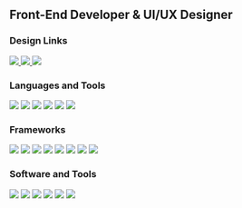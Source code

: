 <h2 align="left"> Front-End Developer & UI/UX Designer </h2>


<h3 align="left"> Design Links </h3>
<p align="left">
  <a href="https://github.com/dbaclao">
    <img src="https://img.shields.io/badge/github-%6CD064.svg?style=for-the-badge&logo=github&logoColor=white&strokeWidth=1"/>
  </a>
  <a href="https://www.behance.net/yelouuuu">
    <img style="cursor-pointer: default" src="https://img.shields.io/badge/Behance-%6CD064.svg?style=for-the-badge&logo=behance&logoColor=white"/>
  </a>
  <a href="https://dribbble.com/yelouuuu">
    <img src="https://img.shields.io/badge/Dribbble-%6CD064.svg?style=for-the-badge&logo=dribbble&logoColor=white"/>
  </a>
</p>


<h3 align="left"> Languages and Tools	 </h3>
<p align="left">
    <img src="https://img.shields.io/badge/HTML5-%6CD064.svg?style=for-the-badge&logo=html5&logoColor=white"/>
    <img src="https://img.shields.io/badge/CSS3-%6CD064.svg?style=for-the-badge&logo=css3&logoColor=white"/>
    <img src="https://img.shields.io/badge/Javascript-%6CD064.svg?style=for-the-badge&logo=javascript&logoColor=white"/>
    <img src="https://img.shields.io/badge/TypeScript-%6CD064.svg?style=for-the-badge&logo=TypeScript&logoColor=white"/>
    <img src="https://img.shields.io/badge/NodeJS-%6CD064.svg?style=for-the-badge&logo=node.js&logoColor=white"/>
    <img src="https://img.shields.io/badge/PHP-%6CD064.svg?style=for-the-badge&logo=php&logoColor=white"/>
</p>

<h3 align="left"> Frameworks	 </h3>
<p align="left">
    <img src="https://img.shields.io/badge/Angular-%6CD064.svg?style=for-the-badge&logo=Angular&logoColor=white"/>
    <img src="https://img.shields.io/badge/React-%6CD064.svg?style=for-the-badge&logo=React&logoColor=white"/>
    <img src="https://img.shields.io/badge/NestJS-%6CD064.svg?style=for-the-badge&logo=NestJS&logoColor=white"/>
    <img src="https://img.shields.io/badge/Express.js-%6CD064.svg?style=for-the-badge&logo=Express&logoColor=white"/>
    <img src="https://img.shields.io/badge/MongoDB-%6CD064.svg?style=for-the-badge&logo=MongoDB&logoColor=white"/>
    <img src="https://img.shields.io/badge/MySQL-%6CD064.svg?style=for-the-badge&logo=MySQL&logoColor=white"/>
    <img src="https://img.shields.io/badge/TailwindCSS-%6CD064.svg?style=for-the-badge&logo=Tailwind-css&logoColor=white"/>
    <img src="https://img.shields.io/badge/Bootstrap-%6CD064.svg?style=for-the-badge&logo=Bootstrap&logoColor=white"/>
</p>

<h3 align="left"> Software and Tools </h3>
<p align="left">
    <img src="https://img.shields.io/badge/Figma-%6CD064.svg?style=for-the-badge&logo=Figma&logoColor=white"/>
    <img src="https://img.shields.io/badge/Adobe XD-%6CD064.svg?style=for-the-badge&logo=Adobe%20XD&logoColor=white"/>
    <img src="https://img.shields.io/badge/Adobe Photoshop-%6CD064.svg?style=for-the-badge&logo=adobe%20photoshop&logoColor=white"/>
    <img src="https://img.shields.io/badge/Adobe Illustrator-%6CD064.svg?style=for-the-badge&logo=adobe%20illustrator&logoColor=white"/>
    <img src="https://img.shields.io/badge/Adobe Premiere Pro-%6CD064.svg?style=for-the-badge&logo=Adobe%20Premiere%20Pro&logoColor=white"/>
    <img src="https://img.shields.io/badge/Adobe After Effects-%6CD064.svg?style=for-the-badge&logo=Adobe%20After%20Effects&logoColor=white"/>
</p>
